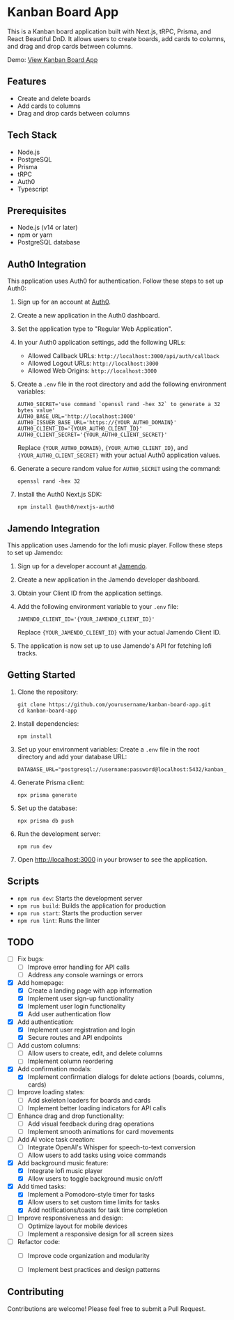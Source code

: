 # Kanban Board App

This is a Kanban board application built with Next.js, tRPC, Prisma, and React Beautiful DnD. It allows users to create boards, add cards to columns, and drag and drop cards between columns.

Demo: [View Kanban Board App](https://trpc-kanban-board-app-jfvc.vercel.app/)

## Features

- Create and delete boards
- Add cards to columns
- Drag and drop cards between columns
  
## Tech Stack
- Node.js
- PostgreSQL
- Prisma
- tRPC
- Auth0
- Typescript

## Prerequisites

- Node.js (v14 or later)
- npm or yarn
- PostgreSQL database

## Auth0 Integration

This application uses Auth0 for authentication. Follow these steps to set up Auth0:

1. Sign up for an account at [Auth0](https://auth0.com/).

2. Create a new application in the Auth0 dashboard.

3. Set the application type to "Regular Web Application".

4. In your Auth0 application settings, add the following URLs:
   - Allowed Callback URLs: `http://localhost:3000/api/auth/callback`
   - Allowed Logout URLs: `http://localhost:3000`
   - Allowed Web Origins: `http://localhost:3000`

5. Create a `.env` file in the root directory and add the following environment variables:

   ```
   AUTH0_SECRET='use command `openssl rand -hex 32` to generate a 32 bytes value'
   AUTH0_BASE_URL='http://localhost:3000'
   AUTH0_ISSUER_BASE_URL='https://{YOUR_AUTH0_DOMAIN}'
   AUTH0_CLIENT_ID='{YOUR_AUTH0_CLIENT_ID}'
   AUTH0_CLIENT_SECRET='{YOUR_AUTH0_CLIENT_SECRET}'
   ```

   Replace `{YOUR_AUTH0_DOMAIN}`, `{YOUR_AUTH0_CLIENT_ID}`, and `{YOUR_AUTH0_CLIENT_SECRET}` with your actual Auth0 application values.

6. Generate a secure random value for `AUTH0_SECRET` using the command:
   ```
   openssl rand -hex 32
   ```

7. Install the Auth0 Next.js SDK:
   ```
   npm install @auth0/nextjs-auth0
   ```

## Jamendo Integration

This application uses Jamendo for the lofi music player. Follow these steps to set up Jamendo:

1. Sign up for a developer account at [Jamendo](https://developer.jamendo.com/).

2. Create a new application in the Jamendo developer dashboard.

3. Obtain your Client ID from the application settings.

4. Add the following environment variable to your `.env` file:

   ```
   JAMENDO_CLIENT_ID='{YOUR_JAMENDO_CLIENT_ID}'
   ```

   Replace `{YOUR_JAMENDO_CLIENT_ID}` with your actual Jamendo Client ID.

5. The application is now set up to use Jamendo's API for fetching lofi tracks.

## Getting Started

1. Clone the repository:
   ```
   git clone https://github.com/yourusername/kanban-board-app.git
   cd kanban-board-app
   ```

2. Install dependencies:
   ```
   npm install
   ```

3. Set up your environment variables:
   Create a `.env` file in the root directory and add your database URL:
   ```
   DATABASE_URL="postgresql://username:password@localhost:5432/kanban_db"
   ```

4. Generate Prisma client:
   ```
   npx prisma generate
   ```

5. Set up the database:
   ```
   npx prisma db push
   ```

6. Run the development server:
   ```
   npm run dev
   ```

7. Open [http://localhost:3000](http://localhost:3000) in your browser to see the application.

## Scripts

- `npm run dev`: Starts the development server
- `npm run build`: Builds the application for production
- `npm run start`: Starts the production server
- `npm run lint`: Runs the linter

## TODO

- [ ] Fix bugs:
  - [ ] Improve error handling for API calls
  - [ ] Address any console warnings or errors

- [x] Add homepage:
  - [x] Create a landing page with app information
  - [x] Implement user sign-up functionality
  - [x] Implement user login functionality
  - [x] Add user authentication flow

- [x] Add authentication:
  - [x] Implement user registration and login
  - [x] Secure routes and API endpoints

- [ ] Add custom columns:
  - [ ] Allow users to create, edit, and delete columns
  - [ ] Implement column reordering

- [x] Add confirmation modals:
  - [x] Implement confirmation dialogs for delete actions (boards, columns, cards)

- [ ] Improve loading states:
  - [ ] Add skeleton loaders for boards and cards
  - [ ] Implement better loading indicators for API calls

- [ ] Enhance drag and drop functionality:
  - [ ] Add visual feedback during drag operations
  - [ ] Implement smooth animations for card movements

- [ ] Add AI voice task creation:
  - [ ] Integrate OpenAI's Whisper for speech-to-text conversion
  - [ ] Allow users to add tasks using voice commands

- [x] Add background music feature:
  - [x] Integrate lofi music player
  - [x] Allow users to toggle background music on/off

- [x] Add timed tasks:
  - [x] Implement a Pomodoro-style timer for tasks
  - [x] Allow users to set custom time limits for tasks
  - [x] Add notifications/toasts for task time completion

- [ ] Improve responsiveness and design:
  - [ ] Optimize layout for mobile devices
  - [ ] Implement a responsive design for all screen sizes

- [ ] Refactor code:
  - [ ] Improve code organization and modularity
  - [ ] Implement best practices and design patterns


## Contributing

Contributions are welcome! Please feel free to submit a Pull Request.
